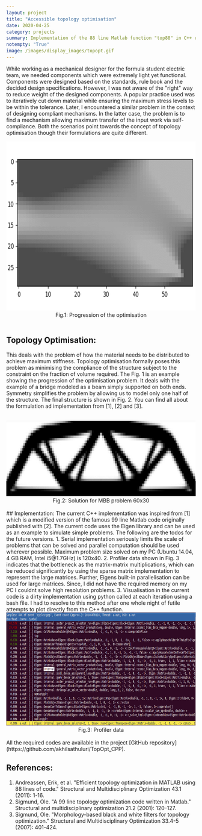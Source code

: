 ```yaml
---
layout: project
title: "Accessible topology optimisation"
date: 2020-04-25
category: projects
summary: Implementation of the 88 line Matlab function "top88" in C++ using the Eigen library.
notempty: "True"
image: /images/display_images/topopt.gif
---
```


While working as a mechanical designer for the formula student electric team, we needed components which were extremely light yet functional. Components were designed based on the standards, rule book and the decided design specifications. However, I was not aware of the "right" way to reduce weight of the designed components. A popular practice used was to iteratively cut down material while ensuring the maximum stress levels to be within the tolerance. Later, I encountered a similar problem in the context of designing compliant mechanisms. In the latter case, the problem is to find a mechanism allowing maximum transfer of the input work via self-compliance. Both the scenarios point towards the concept of topology optimisation though their formulations are quite different.

<div style="text-align:center">
<img src ="/images/display_images/topopt.gif" height="450"/>
<figcaption>Fig.1: Progression of the optimisation</figcaption>
</div>

<br>

## Topology Optimisation:
This deals with the problem of how the material needs to be distributed to achieve maximum stiffness. Topology optimisation formally poses this problem as minimising the compliance of the structure subject to the constraint on the fraction of volume required.
The Fig. 1 is an example showing the progression of the optimisation problem. It deals with the example of a bridge modeled as a beam simply supported on both ends. Symmetry simplifies the problem by allowing us to model only one half of the structure. The final structure is shown in Fig. 2. You can find all about the formulation ad implementation from [1], [2] and [3].
<br>
<br>
<div style="text-align:center">
<img src ="/images/topopt/finalsol.png" height="200"/>
<figcaption>Fig.2: Solution for MBB problem 60x30</figcaption>
</div>
<br>
## Implementation:
The current C++ implementation was inspired from [1] which is a modified version of the famous 99 line Matlab code originally published with [2]. The current code uses the Eigen library and can be used as an example to simulate simple problems. The following are the todos for the future versions.
1. Serial implementation seriously limits the scale of problems that can be solved and parallel computation should be used wherever possible. Maximum problem size solved on my PC (Ubuntu 14.04, 4 GB RAM, Intel i5@1.7GHz) is 120x40.
2. Profiler data shown in Fig. 3 indicates that the bottleneck as the matrix-matrix multiplications, which can be reduced significantly by using the sparse matrix implementation to represent the large matrices. Further, Eigens built-in parallelisation can be used for large matrices. Since, I did not have the required memory on my PC I couldnt solve high resolution problems.
3. Visualisation in the current code is a dirty implementation using python called at each iteration using a bash file. I had to resolve to this method after one whole night of futile attempts to plot directly from the C++ function.
<br>
<div style="text-align:center">
<img src ="/images/topopt/perfdat.png" height="300"/>
<figcaption>Fig.3: Profiler data</figcaption>
</div>
<br>
All the required codes are available in the project [GitHub repository](https://github.com/akhilsathuluri/TopOpt_CPP).

## **References**:
1. Andreassen, Erik, et al. "Efficient topology optimization in MATLAB using 88 lines of code." Structural and Multidisciplinary Optimization 43.1 (2011): 1-16.
2. Sigmund, Ole. "A 99 line topology optimization code written in Matlab." Structural and multidisciplinary optimization 21.2 (2001): 120-127.
3. Sigmund, Ole. "Morphology-based black and white filters for topology optimization." Structural and Multidisciplinary Optimization 33.4-5 (2007): 401-424.

